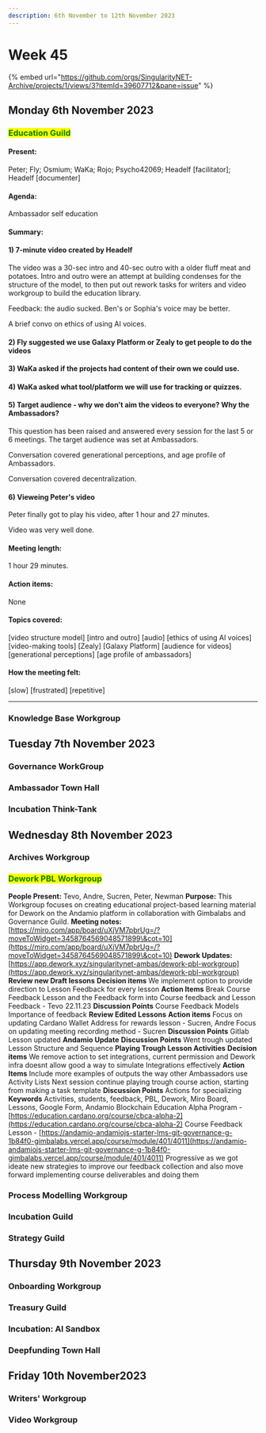 ```yaml
---
description: 6th November to 12th November 2023
---
```


# Week 45

{% embed url="https://github.com/orgs/SingularityNET-Archive/projects/1/views/3?itemId=39607712&pane=issue" %}

## Monday 6th November 2023 <a href="#docs-internal-guid-29376997-7fff-4175-7aa2-201dd27d364a" id="docs-internal-guid-29376997-7fff-4175-7aa2-201dd27d364a"></a>

### <mark style="color:green;">Education Guild</mark>

#### Present:

Peter; Fly; Osmium; WaKa; Rojo; Psycho42069; Headelf \[facilitator]; Headelf \[documenter]

#### Agenda:

Ambassador self education

#### Summary:

#### 1) 7-minute video created by Headelf

The video was a 30-sec intro and 40-sec outro with a older fluff meat and potatoes. Intro and outro were an attempt at building condenses for the structure of the model, to then put out rework tasks for writers and video workgroup to build the education library.

Feedback: the audio sucked. Ben's or Sophia's voice may be better.

A brief convo on ethics of using AI voices.

#### 2) Fly suggested we use Galaxy Platform or Zealy to get people to do the videos

#### 3) WaKa asked if the projects had content of their own we could use.&#x20;

#### 4) WaKa asked what tool/platform we will use for tracking or quizzes.

#### 5) Target audience - why we don’t aim the videos to everyone? Why the Ambassadors?&#x20;

This question has been raised and answered every session for the last 5 or 6 meetings. The target audience was set at Ambassadors.

Conversation covered generational perceptions, and age profile of Ambassadors.

Conversation covered decentralization.

#### 6) Vieweing Peter's video

Peter finally got to play his video, after 1 hour and 27 minutes.

Video was very well done.

#### Meeting length:

1 hour 29 minutes.

#### Action items:

None

#### Topics covered:

\[video structure model] \[intro and outro] \[audio] \[ethics of using AI voices] \[video-making tools] \[Zealy] \[Galaxy Platform] \[audience for videos] \[generational perceptions] \[age profile of ambassadors]

#### How the meeting felt:

\[slow] \[frustrated] \[repetitive]

***

### Knowledge Base Workgroup

## Tuesday 7th November 2023

### Governance WorkGroup

### Ambassador Town Hall

### Incubation Think-Tank

## Wednesday 8th November 2023

### Archives Workgroup

### <mark style="color:green;">Dework PBL Workgroup</mark>

**People Present:** Tevo, Andre, Sucren, Peter, Newman **Purpose:** This Workgroup focuses on creating educational project-based learning material for Dework on the Andamio platform in collaboration with Gimbalabs and Governance Guild. **Meeting notes:** [https://miro.com/app/board/uXjVM7pbrUg=/?moveToWidget=3458764569048571899\&cot=10](https://miro.com/app/board/uXjVM7pbrUg=/?moveToWidget=3458764569048571899\&cot=10) **Dework Updates:** [https://app.dework.xyz/singularitynet-ambas/dework-pbl-workgroup](https://app.dework.xyz/singularitynet-ambas/dework-pbl-workgroup) **Review new Draft lessons** **Decision items** We implement option to provide direction to Lesson Feedback for every lesson **Action Items** Break Course Feedback Lesson and the Feedback form into Course feedback and Lesson Feedback - Tevo 22.11.23 **Discussion Points** Course Feedback Models Importance of feedback **Review Edited Lessons** **Action items** Focus on updating Cardano Wallet Address for rewards lesson - Sucren, Andre Focus on updating meeting recording method - Sucren **Discussion Points** Gitlab Lesson updated **Andamio Update** **Discussion Points** Went trough updated Lesson Structure and Sequence **Playing Trough Lesson Activities** **Decision items** We remove action to set integrations, current permission and Dework infra doesnt allow good a way to simulate Integrations effectively **Action Items** Include more examples of outputs the way other Ambassadors use Activity Lists Next session continue playing trough course action, starting from making a task template **Discussion Points** Actions for specializing **Keywords** Activities, students, feedback, PBL, Dework, Miro Board, Lessons, Google Form, Andamio Blockchain Education Alpha Program - [https://education.cardano.org/course/cbca-alpha-2](https://education.cardano.org/course/cbca-alpha-2) Course Feedback Lesson - [https://andamio-andamiojs-starter-lms-git-governance-g-1b84f0-gimbalabs.vercel.app/course/module/401/4011](https://andamio-andamiojs-starter-lms-git-governance-g-1b84f0-gimbalabs.vercel.app/course/module/401/4011) Progressive as we got ideate new strategies to improve our feedback collection and also move forward implementing course deliverables and doing them

### Process Modelling Workgroup

### Incubation Guild

### Strategy Guild

## Thursday 9th November 2023

### Onboarding Workgroup

### Treasury Guild

### Incubation: AI Sandbox

### Deepfunding Town Hall

## Friday 10th November2023

### Writers' Workgroup

### Video Workgroup
